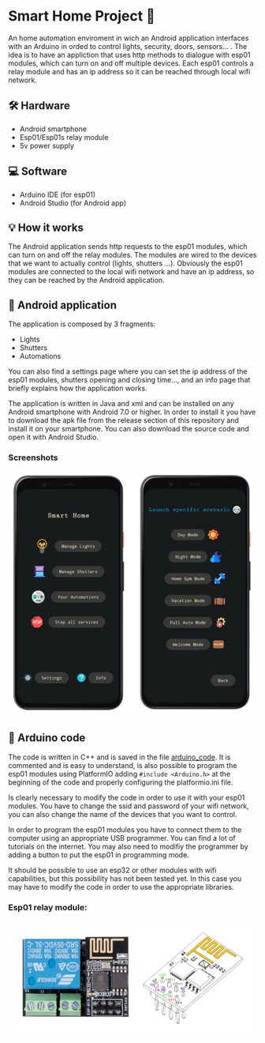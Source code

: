 # Smart Home Project :house_with_garden:	
An home automation enviroment in wich an Android application interfaces with an Arduino in orded to control lights, security, doors, sensors... .
The idea is to have an appliction that uses http methods to dialogue with esp01 modules, which can turn on and off multiple devices.
Each esp01 controls a relay module and has an ip address so it can be reached through local wifi network.

## :hammer_and_wrench: Hardware
- Android smartphone
- Esp01/Esp01s relay module
- 5v power supply

## :computer: Software
- Arduino IDE (for esp01)
- Android Studio (for Android app)

## :bulb: How it works
The Android application sends http requests to the esp01 modules, which can turn on and off the relay modules. The modules are wired to the devices that we want to actually control (lights, shutters ...). Obviously the esp01 modules are connected to the local wifi network and have an ip address, so they can be reached by the Android application.

## :iphone: Android application
The application is composed by 3 fragments:
- Lights
- Shutters
- Automations

You can also find a settings page where you can set the ip address of the esp01 modules, shutters opening and closing time..., and an info page that briefly explains how the application works.

The application is written in Java and xml and can be installed on any Android smartphone with Android 7.0 or higher. In order to install it you have to download the apk file from the release section of this repository and install it on your smartphone. You can also download the source code and open it with Android Studio.

### Screenshots
![App](/Images/example.png)

## :electric_plug:	 Arduino code
The code is written in C++ and is saved in the file [arduino_code](Arduino_code/ArduinoSmartHome/ArduinoSmartHome.ino). It is commented and is easy to understand, is also possible to program the esp01 modules using PlatformIO adding ```#include <Arduino.h>``` at the beginning of the code and properly configuring the platformio.ini file.

Is clearly necessary to modify the code in order to use it with your esp01 modules. You have to change the ssid and password of your wifi network, you can also change the name of the devices that you want to control.

In order to program the esp01 modules you have to connect them to the computer using an appropriate USB programmer. You can find a lot of tutorials on the internet. You may also need to modifiy the programmer by adding a button to put the esp01 in programming mode.

It should be possible to use an esp32 or other modules with wifi capabilities, but this possibility has not been tested yet. In this case you may have to modify the code in order to use the appropriate libraries.

### Esp01 relay module:

![Esp01](/Images/ESP01.png)
